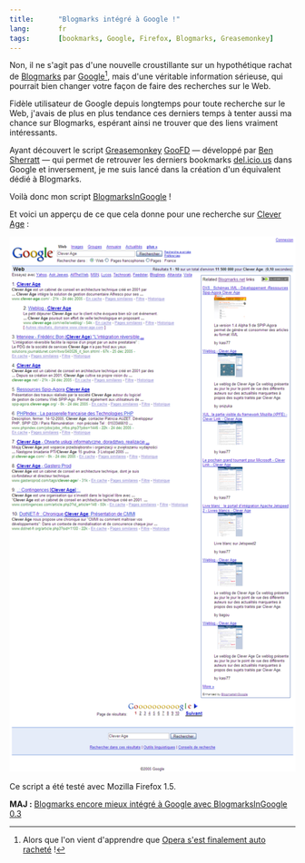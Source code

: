 ```yaml
--- 
title:      "Blogmarks intégré à Google !" 
lang:       fr 
tags:       [bookmarks, Google, Firefox, Blogmarks, Greasemonkey]
---
```


Non, il ne s'agit pas d'une nouvelle croustillante sur un hypothétique rachat de [Blogmarks](http://blogmarks.net/) par [Google](http://www.google.com/)[^1], mais d'une véritable information sérieuse, qui pourrait bien changer votre façon de faire des recherches sur le Web.

[^1]: Alors que l'on vient d'apprendre que [Opera s'est finalement auto racheté](http://blakeross.com/2005/12/23/opera-buys-opera/) !

Fidèle utilisateur de Google depuis longtemps pour toute recherche sur le Web, j'avais de plus en plus tendance ces derniers temps à tenter aussi ma chance sur Blogmarks, espérant ainsi ne trouver que des liens vraiment intéressants.

Ayant découvert le script [Greasemonkey](http://greasemonkey.mozdev.org/) [GooFD](http://userscripts.org/scripts/show/786) — développé par [Ben Sherratt](http://nybblelabs.org.uk/) — qui permet de retrouver les derniers bookmarks [del.icio.us](http://del.icio.us/) dans Google et inversement, je me suis lancé dans la création d'un équivalent dédié à Blogmarks.

Voilà donc mon script [BlogmarksInGoogle](http://userscripts.org/scripts/show/2243) !

Et voici un apperçu de ce que cela donne pour une recherche sur [Clever Age](http://www.google.fr/search?q=Clever+Age&start=0&ie=utf-8&oe=utf-8&client=firefox-a&rls=org.mozilla:fr:official) :

![](BlogmarksInGoogle.png)

Ce script a été testé avec Mozilla Firefox 1.5.

**MAJ :** [Blogmarks encore mieux intégré à Google avec BlogmarksInGoogle 0.3](/2005/12/blogmarks-encore-mieux-integre-a-google-avec-blogmarksingoogle-0-3.html)
